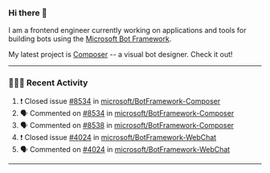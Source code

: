 ### Hi there 👋

I am a frontend engineer currently working on applications and tools for building bots using the [Microsoft Bot Framework](https://dev.botframework.com/).

My latest project is [Composer](https://github.com/microsoft/BotFramework-Composer) -- a visual bot designer. Check it out!

---

### 👨🏻‍💻 Recent Activity

<!--START_SECTION:activity-->
1. ❗️ Closed issue [#8534](https://github.com/microsoft/BotFramework-Composer/issues/8534) in [microsoft/BotFramework-Composer](https://github.com/microsoft/BotFramework-Composer)
2. 🗣 Commented on [#8534](https://github.com/microsoft/BotFramework-Composer/issues/8534) in [microsoft/BotFramework-Composer](https://github.com/microsoft/BotFramework-Composer)
3. 🗣 Commented on [#8538](https://github.com/microsoft/BotFramework-Composer/issues/8538) in [microsoft/BotFramework-Composer](https://github.com/microsoft/BotFramework-Composer)
4. ❗️ Closed issue [#4024](https://github.com/microsoft/BotFramework-WebChat/issues/4024) in [microsoft/BotFramework-WebChat](https://github.com/microsoft/BotFramework-WebChat)
5. 🗣 Commented on [#4024](https://github.com/microsoft/BotFramework-WebChat/issues/4024) in [microsoft/BotFramework-WebChat](https://github.com/microsoft/BotFramework-WebChat)
<!--END_SECTION:activity-->

---

<!--
**a-b-r-o-w-n/a-b-r-o-w-n** is a ✨ _special_ ✨ repository because its `README.md` (this file) appears on your GitHub profile.

Here are some ideas to get you started:

- 🔭 I’m currently working on ...
- 🌱 I’m currently learning ...
- 👯 I’m looking to collaborate on ...
- 🤔 I’m looking for help with ...
- 💬 Ask me about ...
- 📫 How to reach me: ...
- 😄 Pronouns: ...
- ⚡ Fun fact: ...
-->
